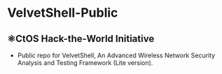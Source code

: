 # VelvetShell-Public
⚛️CtOS Hack-the-World Initiative
---

* Public repo for VelvetShell, An Advanced Wireless Network Security Analysis and Testing Framework (Lite version).
